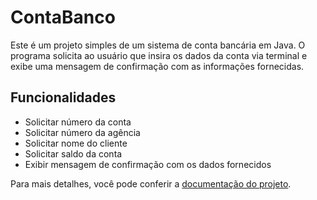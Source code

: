 
# ContaBanco

Este é um projeto simples de um sistema de conta bancária em Java. O programa solicita ao usuário que insira os dados da conta via terminal e exibe uma mensagem de confirmação com as informações fornecidas.

## Funcionalidades

- Solicitar número da conta
- Solicitar número da agência
- Solicitar nome do cliente
- Solicitar saldo da conta
- Exibir mensagem de confirmação com os dados fornecidos

Para mais detalhes, você pode conferir a [documentação do projeto](https://github.com/digitalinnovationone/trilha-java-basico/tree/main/desafios/sintaxe).
